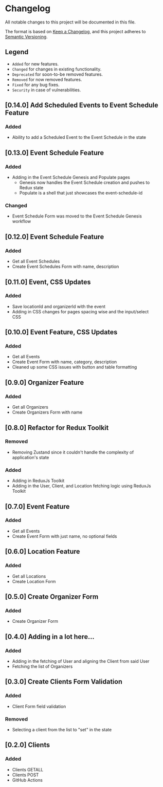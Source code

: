 # Changelog

All notable changes to this project will be documented in this file.

The format is based on [Keep a Changelog](https://keepachangelog.com/en/1.1.0/),
and this project adheres to [Semantic Versioning](https://semver.org/spec/v2.0.0.html).

## Legend

- `Added` for new features.
- `Changed` for changes in existing functionality.
- `Deprecated` for soon-to-be removed features.
- `Removed` for now removed features.
- `Fixed` for any bug fixes.
- `Security` in case of vulnerabilities.

## [0.14.0] Add Scheduled Events to Event Schedule Feature

### Added

- Ability to add a Scheduled Event to the Event Schedule in the state

## [0.13.0] Event Schedule Feature

### Added

- Adding in the Event Schedule Genesis and Populate pages
  - Genesis now handles the Event Schedule creation and pushes to Redux state
  - Populate is a shell that just showcases the event-schedule-id

### Changed

- Event Schedule Form was moved to the Event Schedule Genesis workflow

## [0.12.0] Event Schedule Feature

### Added

- Get all Event Schedules
- Create Event Schedules Form with name, description

## [0.11.0] Event, CSS Updates

### Added

- Save locationId and organizerId with the event
- Adding in CSS changes for pages spacing wise and the input/select CSS

## [0.10.0] Event Feature, CSS Updates

### Added

- Get all Events
- Create Event Form with name, category, description
- Cleaned up some CSS issues with button and table formatting

## [0.9.0] Organizer Feature

### Added

- Get all Organizers
- Create Organizers Form with name

## [0.8.0] Refactor for Redux Toolkit

### Removed

- Removing Zustand since it couldn't handle the complexity of application's state

### Added

- Adding in ReduxJs Toolkit
- Adding in the User, Client, and Location fetching logic using ReduxJs Toolkit

## [0.7.0] Event Feature

### Added

- Get all Events
- Create Event Form with just name, no optional fields

## [0.6.0] Location Feature

### Added

- Get all Locations
- Create Location Form

## [0.5.0] Create Organizer Form

### Added

- Create Organizer Form

## [0.4.0] Adding in a lot here...

### Added

- Adding in the fetching of User and aligning the Client from said User
- Fetching the list of Organizers

## [0.3.0] Create Clients Form Validation

### Added

- Client Form field validation

### Removed

- Selecting a client from the list to "set" in the state

## [0.2.0] Clients

### Added

- Clients GETALL
- Clients POST
- GitHub Actions
